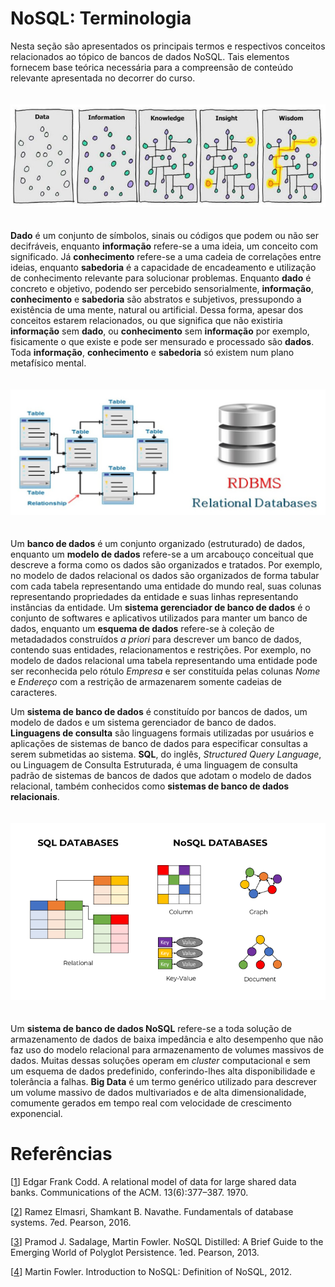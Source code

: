 # NoSQL: Terminologia

Nesta seção são apresentados os principais termos e respectivos conceitos relacionados ao tópico de bancos de dados NoSQL. Tais elementos fornecem base teórica necessária para a compreensão de conteúdo relevante apresentada no decorrer do curso.

<p align="center">
<img width="700" vspace="20" src="../images/Data2Wisdom.jpg">
</p>

**Dado** é um conjunto de símbolos, sinais ou códigos que podem ou não ser decifráveis, enquanto **informação** refere-se a uma ideia, um conceito com significado. Já **conhecimento** refere-se a uma cadeia de correlações entre ideias, enquanto **sabedoria** é a capacidade de encadeamento e utilização de conhecimento relevante para solucionar problemas. Enquanto **dado** é concreto e objetivo, podendo ser percebido sensorialmente, **informação**, **conhecimento** e **sabedoria** são abstratos e subjetivos, pressupondo a existência de uma mente, natural ou artificial. Dessa forma, apesar dos conceitos estarem relacionados, ou que significa que não existiria **informação** sem **dado**, ou **conhecimento** sem **informação** por exemplo, fisicamente o que existe e pode ser mensurado e processado são **dados**. Toda **informação**, **conhecimento** e **sabedoria** só existem num plano metafísico mental.

<p align="center">
<img width="700" vspace="20" src="../images/rdbs.jpg">
</p>

Um **banco de dados** é um conjunto organizado (estruturado) de dados, enquanto um **modelo de dados** refere-se a um arcabouço conceitual que descreve a forma como os dados são organizados e tratados. Por exemplo, no modelo de dados relacional os dados são organizados de forma tabular com cada tabela representando uma entidade do mundo real, suas colunas representando propriedades da entidade e suas linhas representando instâncias da entidade. Um **sistema gerenciador de banco de dados** é o conjunto de softwares e aplicativos utilizados para manter um banco de dados, enquanto um **esquema de dados** refere-se à coleção de metadadados construídos *a priori* para descrever um banco de dados, contendo suas entidades, relacionamentos e restrições. Por exemplo, no modelo de dados relacional uma tabela representando uma entidade  pode ser reconhecida pelo rótulo *Empresa* e ser constituída pelas colunas *Nome* e *Endereço* com a restrição de armazenarem somente cadeias de caracteres.

Um **sistema de banco de dados** é constituído por bancos de dados, um modelo de dados e um sistema gerenciador de banco de dados. **Linguagens de consulta** são linguagens formais utilizadas por usuários e aplicações de sistemas de banco de dados para especificar consultas a serem submetidas ao sistema. **SQL**, do inglês, *Structured Query Language*, ou Linguagem de Consulta Estruturada, é uma linguagem de consulta padrão de sistemas de bancos de dados que adotam o modelo de dados relacional, também conhecidos como **sistemas de banco de dados relacionais**.

<p align="center">
<img width="700" vspace="20" src="../images/sql_nosql.png">
</p>

Um **sistema de banco de dados NoSQL** refere-se a toda solução de armazenamento de dados de baixa impedância e alto desempenho que não faz uso do modelo relacional para armazenamento de volumes massivos de dados. Muitas dessas soluções operam em *cluster* computacional e sem um esquema de dados predefinido, conferindo-lhes alta disponibilidade e tolerância a falhas. **Big Data** é um termo genérico utilizado para descrever um volume massivo de dados multivariados e de alta dimensionalidade, comumente gerados em tempo real com velocidade de crescimento exponencial.

# Refer&ecirc;ncias

<a name="Codd-1970-CACM"></a>\[[1][1]\] Edgar Frank Codd. A relational model of data for large shared data banks. Communications of the ACM. 13(6):377–387. 1970.

<a name="Elmasri-2016-BOOK"></a>\[[2][2]\] Ramez Elmasri, Shamkant B. Navathe. Fundamentals of database systems. 7ed. Pearson, 2016.

<a name="Sadalage-2013-BOOK"></a>\[[3][3]\] Pramod J. Sadalage, Martin Fowler. NoSQL Distilled: A Brief Guide to the Emerging World of Polyglot Persistence. 1ed. Pearson, 2013.

<a name="Fowler-2012-VIDEO"></a>\[[4][4]\] Martin Fowler. Introduction to NoSQL: Definition of NoSQL, 2012.

[1]: https://doi.org/10.1145%2F362384.362685
[2]: https://www.pearson.com/us/higher-education/program/Elmasri-Fundamentals-of-Database-Systems-7th-Edition/PGM189052.html
[3]: https://doi.org/10.5555/2381014
[4]: https://www.youtube.com/watch?v=qI_g07C_Q5I&t=471s
